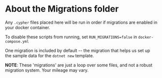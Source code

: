 # About the Migrations folder

Any `.cypher` files placed here will be run in order if migrations are enabled in your docker container.

To disable these scripts from running, set `RUN_MIGRATIONS=false` in `docker-compose.yml`

One migration is included by default -- the migration that helps us set up the sample data for the `dotnet new` template.

**NOTE**: These 'migrations' are just a loop over some files, and not a robust migration system. Your mileage may vary.